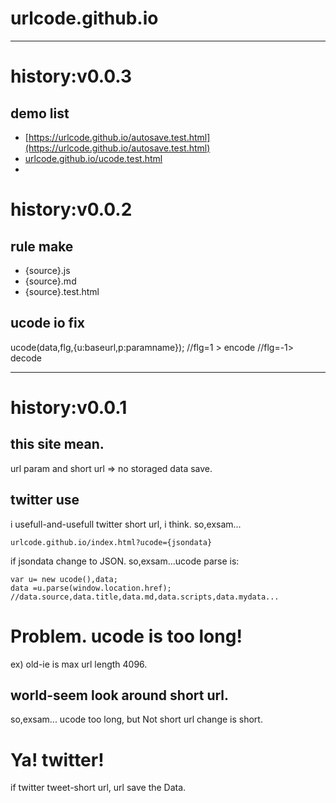 # urlcode.github.io

------
# history:v0.0.3
## demo list
- [https://urlcode.github.io/autosave.test.html](https://urlcode.github.io/autosave.test.html)
- [urlcode.github.io/ucode.test.html](urlcode.github.io/ucode.test.html)
- []()

# history:v0.0.2
## rule make
- {source}.js 
- {source}.md
- {source}.test.html
 
## ucode io fix

ucode(data,flg,{u:baseurl,p:paramname}); //flg=1 > encode  //flg=-1> decode

------
# history:v0.0.1
## this site mean.
url param and short url => no storaged data save.

## twitter use
i usefull-and-usefull twitter short url, i think.
so,exsam...
```
urlcode.github.io/index.html?ucode={jsondata}
```
if jsondata change to JSON.
so,exsam...ucode parse is:
```
var u= new ucode(),data;
data =u.parse(window.location.href);
//data.source,data.title,data.md,data.scripts,data.mydata...
```
# Problem. ucode is too long!
ex) old-ie is max url length 4096.

## world-seem look around short url.
so,exsam... ucode too long, but Not short url change is short.

# Ya! twitter!
if twitter tweet-short url, url save the Data.  
